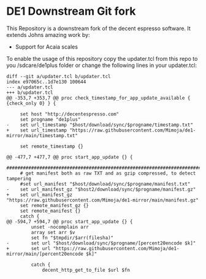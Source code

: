 # DE1 Downstream Git fork

This Repository is a downstream fork of the decent espresso software. It extends Johns
amazing work by:

- Support for Acaia scales

To enable the usage of this repository copy the updater.tcl from this repo to you /sdcare/de1plus folder
or change the following lines in your updater.tcl:

```
diff --git a/updater.tcl b/updater.tcl
index e97065c..1d7e130 100644
--- a/updater.tcl
+++ b/updater.tcl
@@ -353,7 +353,7 @@ proc check_timestamp_for_app_update_available { {check_only 0} } {
 
     set host "http://decentespresso.com"
     set progname "de1plus"
-    set url_timestamp "$host/download/sync/$progname/timestamp.txt"    
+    set url_timestamp "https://raw.githubusercontent.com/Mimoja/de1-mirror/main/timestamp.txt"
 
     set remote_timestamp {}
 
@@ -477,7 +477,7 @@ proc start_app_update {} {
     ##############################################################################################################
     # get manifest both as raw TXT and as gzip compressed, to detect tampering 
     #set url_manifest "$host/download/sync/$progname/manifest.txt"
-    set url_manifest_gz "$host2/download/sync/$progname/manifest.gz"
+    set url_manifest_gz "https://raw.githubusercontent.com/Mimoja/de1-mirror/main/manifest.gz"
     set remote_manifest_gz {}
     set remote_manifest {}
     catch {
@@ -594,7 +594,7 @@ proc start_app_update {} {
         unset -nocomplain arr
         array set arr $v
         set fn "$tmpdir/$arr(filesha)"
-        set url "$host/download/sync/$progname/[percent20encode $k]"
+        set url "https://raw.githubusercontent.com/Mimoja/de1-mirror/main/[percent20encode $k]"
         
         catch {
             decent_http_get_to_file $url $fn
```
